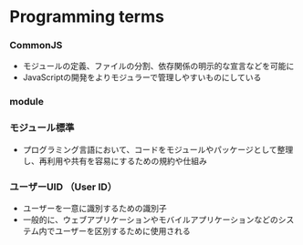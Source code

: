 # Programming terms

### CommonJS
- モジュールの定義、ファイルの分割、依存関係の明示的な宣言などを可能に
- JavaScriptの開発をよりモジュラーで管理しやすいものにしている
### module

### モジュール標準
- プログラミング言語において、コードをモジュールやパッケージとして整理し、再利用や共有を容易にするための規約や仕組み

### ユーザーUID （User ID）
- ユーザーを一意に識別するための識別子
- 一般的に、ウェブアプリケーションやモバイルアプリケーションなどのシステム内でユーザーを区別するために使用される